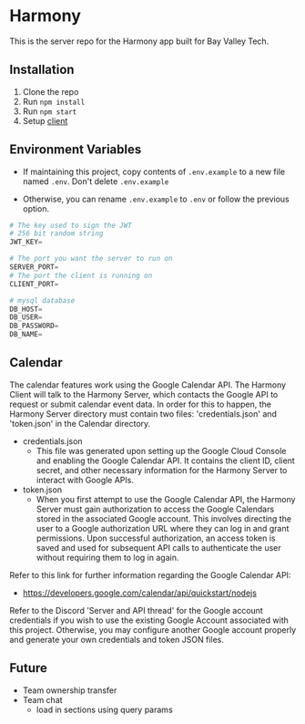 # Harmony

This is the server repo for the Harmony app built for Bay Valley Tech.

## Installation

1. Clone the repo
2. Run `npm install`
3. Run `npm start`
4. Setup [client](https://github.com/Sillor/harmony-client)

## Environment Variables

- If maintaining this project, copy contents of `.env.example` to a new file named `.env`. Don't delete `.env.example`

- Otherwise, you can rename `.env.example` to `.env` or follow the previous option.

```py
# The key used to sign the JWT
# 256 bit random string
JWT_KEY=

# The port you want the server to run on
SERVER_PORT=
# The port the client is running on
CLIENT_PORT=

# mysql database
DB_HOST=
DB_USER=
DB_PASSWORD=
DB_NAME=
```

## Calendar

The calendar features work using the Google Calendar API. The Harmony Client will talk to the Harmony Server, which contacts the Google API to request or submit calendar event data. In order for this to happen, the Harmony Server directory must contain two files: 'credentials.json' and 'token.json' in the Calendar directory.
  - credentials.json
    - This file was generated upon setting up the Google Cloud Console and enabling the Google Calendar API. It contains the client ID, client secret, and other necessary information for the Harmony Server to interact with Google APIs.
  - token.json
    - When you first attempt to use the Google Calendar API, the Harmony Server must gain authorization to access the Google Calendars stored in the associated Google account. This involves directing the user to a Google authorization URL where they can log in and grant permissions. Upon successful authorization, an access token is saved and used for subsequent API calls to authenticate the user without requiring them to log in again.

Refer to this link for further information regarding the Google Calendar API:
 - https://developers.google.com/calendar/api/quickstart/nodejs

Refer to the Discord 'Server and API thread' for the Google account credentials if you wish to use the existing Google Account associated with this project. Otherwise, you may configure another Google account properly and generate your own credentials and token JSON files.


## Future

- Team ownership transfer
- Team chat
  - load in sections using query params